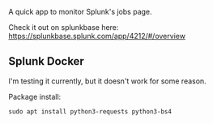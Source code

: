A quick app to monitor Splunk's jobs page.

Check it out on splunkbase here: https://splunkbase.splunk.com/app/4212/#/overview

## Splunk Docker

I'm testing it currently, but it doesn't work for some reason.

Package install:

```sudo apt install python3-requests python3-bs4```
